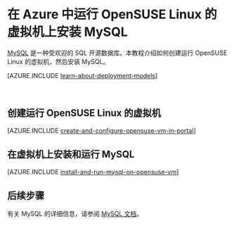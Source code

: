 <properties
	pageTitle="在 Azure 中运行 OpenSUSE Linux 的 VM 上安装 MySQL"
	description="了解如何在 Azure 中的虚拟机上安装 MySQL。"
	services="virtual-machines-linux"
	documentationCenter=""
	authors="cynthn"
	manager="timlt"
	editor=""
	tags="azure-service-management"/>

<tags
	ms.service="virtual-machines-linux"
	ms.workload="infrastructure-services"
	ms.tgt_pltfrm="vm-linux"
	ms.devlang="na"
	ms.topic="article"
	ms.date="07/19/2016"
	wacn.date="09/30/2016"
	ms.author="cynthn"/>

# 在 Azure 中运行 OpenSUSE Linux 的虚拟机上安装 MySQL

[MySQL][MySQL] 是一种受欢迎的 SQL 开源数据库。本教程介绍如何创建运行 OpenSUSE Linux 的虚拟机，然后安装 MySQL。

[AZURE.INCLUDE [learn-about-deployment-models](../../includes/learn-about-deployment-models-classic-include.md)]

<br>

## 创建运行 OpenSUSE Linux 的虚拟机

[AZURE.INCLUDE [create-and-configure-opensuse-vm-in-portal](../../includes/create-and-configure-opensuse-vm-in-portal.md)]

## 在虚拟机上安装和运行 MySQL

[AZURE.INCLUDE [install-and-run-mysql-on-opensuse-vm](../../includes/install-and-run-mysql-on-opensuse-vm.md)]

## 后续步骤
有关 MySQL 的详细信息，请参阅 [MySQL 文档][MySQLDocs]。

[MySQLDocs]: http://dev.mysql.com/doc/index-topic.html
[MySQL]: http://www.mysql.com

<!---HONumber=Mooncake_1207_2015-->